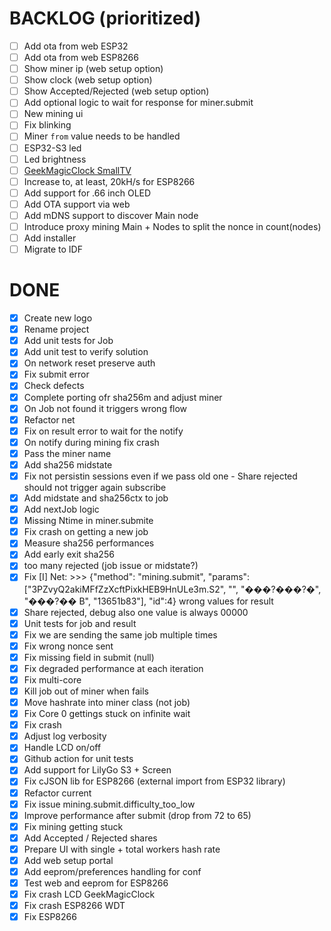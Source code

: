 # BACKLOG (prioritized)

- [ ] Add ota from web ESP32
- [ ] Add ota from web ESP8266
- [ ] Show miner ip (web setup option)
- [ ] Show clock (web setup option)
- [ ] Show Accepted/Rejected (web setup option)
- [ ] Add optional logic to wait for response for miner.submit
- [ ] New mining ui
- [ ] Fix blinking
- [ ] Miner `from` value needs to be handled
- [ ] ESP32-S3 led
- [ ] Led brightness
- [ ] [GeekMagicClock SmallTV](https://github.com/GeekMagicClock/smalltv/issues/4)
- [ ] Increase to, at least, 20kH/s for ESP8266
- [ ] Add support for .66 inch OLED
- [ ] Add OTA support via web
- [ ] Add mDNS support to discover Main node
- [ ] Introduce proxy mining Main + Nodes to split the nonce in count(nodes)
- [ ] Add installer
- [ ] Migrate to IDF

# DONE

- [x] Create new logo
- [x] Rename project
- [x] Add unit tests for Job
- [x] Add unit test to verify solution
- [x] On network reset preserve auth
- [x] Fix submit error
- [x] Check defects
- [x] Complete porting ofr sha256m and adjust miner
- [x] On Job not found it triggers wrong flow
- [x] Refactor net
- [x] Fix on result error to wait for the notify
- [x] On notify during mining fix crash
- [x] Pass the miner name
- [x] Add sha256 midstate
- [x] Fix not persistin sessions even if we pass old one - Share rejected should not trigger again subscribe
- [x] Add midstate and sha256ctx to job
- [x] Add nextJob logic
- [x] Missing Ntime in miner.submite
- [x] Fix crash on getting a new job
- [x] Measure sha256 performances
- [x] Add early exit sha256
- [x] too many rejected (job issue or midstate?)
- [x] Fix [I] Net: >>> {"method": "mining.submit", "params": ["3PZvyQ2akiMFfZzXcftPixkHEB9HnULe3m.S2", "", "���?���?�", "���?�� B", "13651b83"], "id":4} wrong values for result
- [x] Share rejected, debug also one value is always 00000
- [x] Unit tests for job and result
- [x] Fix we are sending the same job multiple times
- [x] Fix wrong nonce sent
- [x] Fix missing field in submit (null)
- [x] Fix degraded performance at each iteration
- [x] Fix multi-core
- [x] Kill job out of miner when fails
- [x] Move hashrate into miner class (not job)
- [x] Fix Core 0 gettings stuck on infinite wait
- [x] Fix crash
- [x] Adjust log verbosity
- [x] Handle LCD on/off
- [x] Github action for unit tests
- [x] Add support for LilyGo S3 + Screen
- [x] Fix cJSON lib for ESP8266 (external import from ESP32 library)
- [x] Refactor current
- [x] Fix issue mining.submit.difficulty_too_low
- [x] Improve performance after submit (drop from 72 to 65)
- [x] Fix mining getting stuck
- [x] Add Accepted / Rejected shares
- [x] Prepare UI with single + total workers hash rate
- [x] Add web setup portal
- [x] Add eeprom/preferences handling for conf
- [x] Test web and eeprom for ESP8266
- [x] Fix crash LCD GeekMagicClock
- [x] Fix crash ESP8266 WDT
- [x] Fix ESP8266
